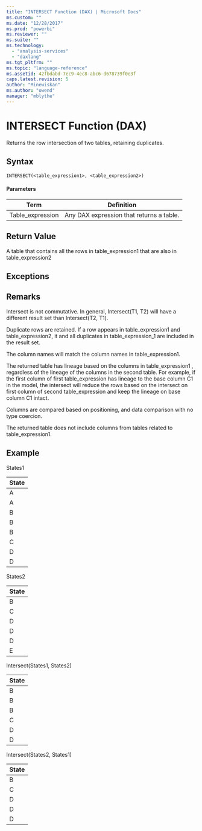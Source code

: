 ```yaml
---
title: "INTERSECT Function (DAX) | Microsoft Docs"
ms.custom: ""
ms.date: "12/28/2017"
ms.prod: "powerbi"
ms.reviewer: ""
ms.suite: ""
ms.technology: 
  - "analysis-services"
  - "daxlang"
ms.tgt_pltfrm: ""
ms.topic: "language-reference"
ms.assetid: 42fbdabd-7ec9-4ec8-abc6-d678739f0e3f
caps.latest.revision: 5
author: "Minewiskan"
ms.author: "owend"
manager: "mblythe"
---
```

# INTERSECT Function (DAX)
Returns the row intersection of two tables, retaining duplicates.  
  
## Syntax  
  
```  
INTERSECT(<table_expression1>, <table_expression2>)  
```  
  
#### Parameters  
  
|Term|Definition|  
|--------|--------------|  
|Table_expression|Any DAX expression that returns a table.|  
  
## Return Value  
A table that contains all the rows in table_expression1 that are also in table_expression2  
  
## Exceptions  
  
## Remarks  
Intersect is not commutative. In general, Intersect(T1, T2) will have a different result set than Intersect(T2, T1).  
  
Duplicate rows are retained. If a row appears in table_expression1 and table_expression2, it and all duplicates in table_expression_1 are included in the result set.  
  
The column names will match the column names in table_expression1.  
  
The returned table has lineage based on the columns in table_expression1 , regardless of the lineage of the columns in the second table. For example, if the first column of first table_expression has lineage to the base column C1 in the model, the intersect will reduce the rows based on the intersect on first column of second table_expression and keep the lineage on base column C1 intact.  
  
Columns are compared based on positioning, and data comparison with no type coercion.  
  
The returned table does not include columns from tables related to table_expression1.  
  
## Example  
States1  
  
|State|  
|---------|  
|A|  
|A|  
|B|  
|B|  
|B|  
|C|  
|D|  
|D|  
  
States2  
  
|State|  
|---------|  
|B|  
|C|  
|D|  
|D|  
|D|  
|E|  
  
Intersect(States1, States2)  
  
|State|  
|---------|  
|B|  
|B|  
|B|  
|C|  
|D|  
|D|  
  
Intersect(States2, States1)  
  
|State|  
|---------|  
|B|  
|C|  
|D|  
|D|  
|D|  
  
